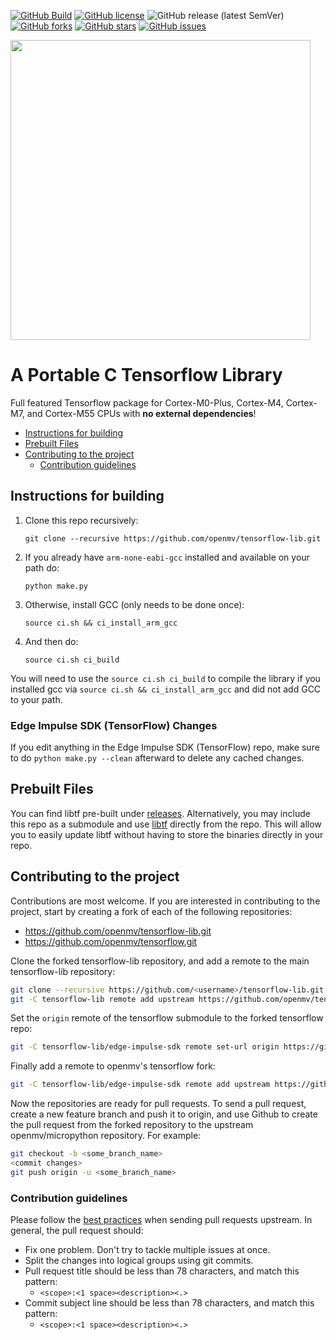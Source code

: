 [![GitHub Build](https://github.com/openmv/tensorflow-lib/actions/workflows/main.yml/badge.svg)](https://github.com/openmv/tensorflow-lib/actions/workflows/main.yml)
[![GitHub license](https://img.shields.io/github/license/openmv/tensorflow-lib?label=license%20%E2%9A%96)](https://github.com/openmv/tensorflow-lib/blob/master/LICENSE)
![GitHub release (latest SemVer)](https://img.shields.io/github/v/release/openmv/tensorflow-lib?sort=semver)
[![GitHub forks](https://img.shields.io/github/forks/openmv/tensorflow-lib?color=green)](https://github.com/openmv/tensorflow-lib/network)
[![GitHub stars](https://img.shields.io/github/stars/openmv/tensorflow-lib?color=yellow)](https://github.com/openmv/tensorflow-lib/stargazers)
[![GitHub issues](https://img.shields.io/github/issues/openmv/tensorflow-lib?color=orange)](https://github.com/openmv/tensorflow-lib/issues)

<img  width="480" src="https://raw.githubusercontent.com/openmv/openmv-media/master/logos/openmv-logo/logo.png">

# A Portable C Tensorflow Library

Full featured Tensorflow package for Cortex-M0-Plus, Cortex-M4, Cortex-M7, and Cortex-M55 CPUs with **no external dependencies**!

  - [Instructions for building](#instructions-for-building)
  - [Prebuilt Files](#prebuilt-files)
  - [Contributing to the project](#contributing-to-the-project)
    + [Contribution guidelines](#contribution-guidelines)

## Instructions for building

1. Clone this repo recursively:

       git clone --recursive https://github.com/openmv/tensorflow-lib.git

2. If you already have `arm-none-eabi-gcc` installed and available on your path do:

       python make.py

3. Otherwise, install GCC (only needs to be done once):

       source ci.sh && ci_install_arm_gcc

4. And then do:

       source ci.sh ci_build

You will need to use the `source ci.sh ci_build` to compile the library if you installed gcc via `source ci.sh && ci_install_arm_gcc` and did not add GCC to your path.

### Edge Impulse SDK (TensorFlow) Changes

If you edit anything in the Edge Impulse SDK (TensorFlow) repo, make sure to do `python make.py --clean` afterward to delete any cached changes.

## Prebuilt Files

You can find libtf pre-built under [releases](https://github.com/openmv/tensorflow-lib/releases). Alternatively, you may include this repo as a submodule and use [libtf](libtf) directly from the repo. This will allow you to easily update libtf without having to store the binaries directly in your repo.

## Contributing to the project

Contributions are most welcome. If you are interested in contributing to the project, start by creating a fork of each of the following repositories:

* https://github.com/openmv/tensorflow-lib.git
* https://github.com/openmv/tensorflow.git

Clone the forked tensorflow-lib repository, and add a remote to the main tensorflow-lib repository:
```bash
git clone --recursive https://github.com/<username>/tensorflow-lib.git
git -C tensorflow-lib remote add upstream https://github.com/openmv/tensorflow-lib.git
```

Set the `origin` remote of the tensorflow submodule to the forked tensorflow repo:
```bash
git -C tensorflow-lib/edge-impulse-sdk remote set-url origin https://github.com/<username>/tensorflow.git
```

Finally add a remote to openmv's tensorflow fork:
```bash
git -C tensorflow-lib/edge-impulse-sdk remote add upstream https://github.com/openmv/tensorflow.git
```

Now the repositories are ready for pull requests. To send a pull request, create a new feature branch and push it to origin, and use Github to create the pull request from the forked repository to the upstream openmv/micropython repository. For example:
```bash
git checkout -b <some_branch_name>
<commit changes>
git push origin -u <some_branch_name>
```

### Contribution guidelines
Please follow the [best practices](https://developers.google.com/blockly/guides/modify/contribute/write_a_good_pr) when sending pull requests upstream. In general, the pull request should:
* Fix one problem. Don't try to tackle multiple issues at once.
* Split the changes into logical groups using git commits.
* Pull request title should be less than 78 characters, and match this pattern:
  * `<scope>:<1 space><description><.>`
* Commit subject line should be less than 78 characters, and match this pattern:
  * `<scope>:<1 space><description><.>`
